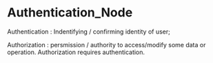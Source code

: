 # Authentication_Node

Authentication : Indentifying / confirming identity of user;

Authorization : persmission / authority to access/modify some data or operation. Authorization requires authentication.
